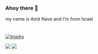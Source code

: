 ### Ahoy there 👋
my name is Amit Nave and I'm from Israel
#

[![trophy](https://github-profile-trophy.vercel.app/?username=AmiterCodes&theme=dracula)](https://github.com/ryo-ma/github-profile-trophy)

![](https://github.com/amitercodes/github-stats/blob/master/generated/overview.svg)
![](https://github.com/amitercodes/github-stats/blob/master/generated/languages.svg)


<!--
**AmiterCodes/AmiterCodes** is a ✨ _special_ ✨ repository because its `README.md` (this file) appears on your GitHub profile.

Here are some ideas to get you started:

- 🔭 I’m currently working on ...
- 🌱 I’m currently learning ...
- 👯 I’m looking to collaborate on ...
- 🤔 I’m looking for help with ...
- 💬 Ask me about ...
- 📫 How to reach me: ...
- 😄 Pronouns: ...
- ⚡ Fun fact: ...
-->


